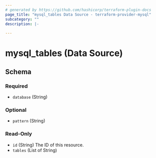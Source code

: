 ```yaml
---
# generated by https://github.com/hashicorp/terraform-plugin-docs
page_title: "mysql_tables Data Source - terraform-provider-mysql"
subcategory: ""
description: |-
  
---
```


# mysql_tables (Data Source)





<!-- schema generated by tfplugindocs -->
## Schema

### Required

- `database` (String)

### Optional

- `pattern` (String)

### Read-Only

- `id` (String) The ID of this resource.
- `tables` (List of String)


